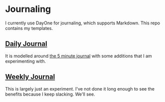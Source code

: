 # Journaling

I currently use DayOne for journaling, which supports Markdown. This repo contains my templates.

## [Daily Journal](https://github.com/mattburman/journaling/blob/master/daily.md)

It is modelled around [the 5 minute journal](https://www.intelligentchange.com/products/the-five-minute-journal) with some additions that I am experimenting with.

## [Weekly Journal](https://github.com/mattburman/journaling/blob/master/weekly.md)

This is largely just an experiment. I've not done it long enough to see the benefits because I keep slacking. We'll see.
